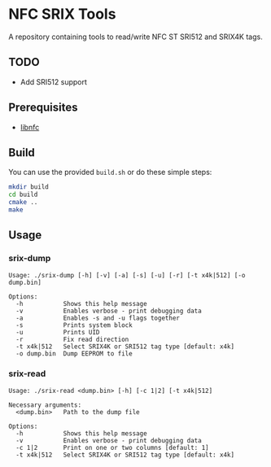 # NFC SRIX Tools
A repository containing tools to read/write NFC ST SRI512 and SRIX4K tags.

## TODO
* Add SRI512 support

## Prerequisites
* [libnfc](https://github.com/nfc-tools/libnfc)

## Build
You can use the provided `build.sh` or do these simple steps:
```bash
mkdir build
cd build
cmake ..
make
```

## Usage

### srix-dump
```text
Usage: ./srix-dump [-h] [-v] [-a] [-s] [-u] [-r] [-t x4k|512] [-o dump.bin]

Options:
  -h           Shows this help message
  -v           Enables verbose - print debugging data
  -a           Enables -s and -u flags together
  -s           Prints system block
  -u           Prints UID
  -r           Fix read direction
  -t x4k|512   Select SRIX4K or SRI512 tag type [default: x4k]
  -o dump.bin  Dump EEPROM to file
```

### srix-read
```text
Usage: ./srix-read <dump.bin> [-h] [-c 1|2] [-t x4k|512]

Necessary arguments:
  <dump.bin>   Path to the dump file

Options:
  -h           Shows this help message
  -v           Enables verbose - print debugging data
  -c 1|2       Print on one or two columns [default: 1]
  -t x4k|512   Select SRIX4K or SRI512 tag type [default: x4k]
```
